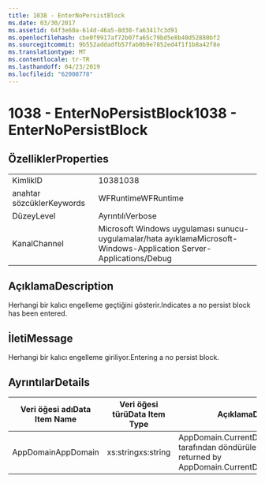 ```yaml
---
title: 1038 - EnterNoPersistBlock
ms.date: 03/30/2017
ms.assetid: 64f3e60a-614d-46a5-8d30-fa63417c3d91
ms.openlocfilehash: cbe0f9917af72b07fa65c79bd5e8b40d52880bf2
ms.sourcegitcommit: 9b552addadfb57fab0b9e7852ed4f1f1b8a42f8e
ms.translationtype: MT
ms.contentlocale: tr-TR
ms.lasthandoff: 04/23/2019
ms.locfileid: "62008778"
---
```

# <a name="1038---enternopersistblock"></a><span data-ttu-id="d6541-102">1038 - EnterNoPersistBlock</span><span class="sxs-lookup"><span data-stu-id="d6541-102">1038 - EnterNoPersistBlock</span></span>
## <a name="properties"></a><span data-ttu-id="d6541-103">Özellikler</span><span class="sxs-lookup"><span data-stu-id="d6541-103">Properties</span></span>  
  
|||  
|-|-|  
|<span data-ttu-id="d6541-104">Kimlik</span><span class="sxs-lookup"><span data-stu-id="d6541-104">ID</span></span>|<span data-ttu-id="d6541-105">1038</span><span class="sxs-lookup"><span data-stu-id="d6541-105">1038</span></span>|  
|<span data-ttu-id="d6541-106">anahtar sözcükler</span><span class="sxs-lookup"><span data-stu-id="d6541-106">Keywords</span></span>|<span data-ttu-id="d6541-107">WFRuntime</span><span class="sxs-lookup"><span data-stu-id="d6541-107">WFRuntime</span></span>|  
|<span data-ttu-id="d6541-108">Düzey</span><span class="sxs-lookup"><span data-stu-id="d6541-108">Level</span></span>|<span data-ttu-id="d6541-109">Ayrıntılı</span><span class="sxs-lookup"><span data-stu-id="d6541-109">Verbose</span></span>|  
|<span data-ttu-id="d6541-110">Kanal</span><span class="sxs-lookup"><span data-stu-id="d6541-110">Channel</span></span>|<span data-ttu-id="d6541-111">Microsoft Windows uygulaması sunucu-uygulamalar/hata ayıklama</span><span class="sxs-lookup"><span data-stu-id="d6541-111">Microsoft-Windows-Application Server-Applications/Debug</span></span>|  
  
## <a name="description"></a><span data-ttu-id="d6541-112">Açıklama</span><span class="sxs-lookup"><span data-stu-id="d6541-112">Description</span></span>  
 <span data-ttu-id="d6541-113">Herhangi bir kalıcı engelleme geçtiğini gösterir.</span><span class="sxs-lookup"><span data-stu-id="d6541-113">Indicates a no persist block has been entered.</span></span>  
  
## <a name="message"></a><span data-ttu-id="d6541-114">İleti</span><span class="sxs-lookup"><span data-stu-id="d6541-114">Message</span></span>  
 <span data-ttu-id="d6541-115">Herhangi bir kalıcı engelleme giriliyor.</span><span class="sxs-lookup"><span data-stu-id="d6541-115">Entering a no persist block.</span></span>  
  
## <a name="details"></a><span data-ttu-id="d6541-116">Ayrıntılar</span><span class="sxs-lookup"><span data-stu-id="d6541-116">Details</span></span>  
  
|<span data-ttu-id="d6541-117">Veri öğesi adı</span><span class="sxs-lookup"><span data-stu-id="d6541-117">Data Item Name</span></span>|<span data-ttu-id="d6541-118">Veri öğesi türü</span><span class="sxs-lookup"><span data-stu-id="d6541-118">Data Item Type</span></span>|<span data-ttu-id="d6541-119">Açıklama</span><span class="sxs-lookup"><span data-stu-id="d6541-119">Description</span></span>|  
|--------------------|--------------------|-----------------|  
|<span data-ttu-id="d6541-120">AppDomain</span><span class="sxs-lookup"><span data-stu-id="d6541-120">AppDomain</span></span>|<span data-ttu-id="d6541-121">xs:string</span><span class="sxs-lookup"><span data-stu-id="d6541-121">xs:string</span></span>|<span data-ttu-id="d6541-122">AppDomain.CurrentDomain.FriendlyName tarafından döndürülen dize.</span><span class="sxs-lookup"><span data-stu-id="d6541-122">The string returned by AppDomain.CurrentDomain.FriendlyName.</span></span>|
